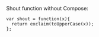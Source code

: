 Shout function without Compose:

```
var shout = function(x){
  return exclaim(toUpperCase(x));
};
```
